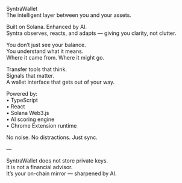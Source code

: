 SyntraWallet  
The intelligent layer between you and your assets.

Built on Solana. Enhanced by AI.  
Syntra observes, reacts, and adapts — giving you clarity, not clutter.

You don’t just see your balance.  
You understand what it means.  
Where it came from. Where it might go.

Transfer tools that think.  
Signals that matter.  
A wallet interface that gets out of your way.

Powered by:  
• TypeScript  
• React  
• Solana Web3.js  
• AI scoring engine  
• Chrome Extension runtime

No noise. No distractions. Just sync.

—

SyntraWallet does not store private keys.  
It is not a financial advisor.  
It’s your on-chain mirror — sharpened by AI.
